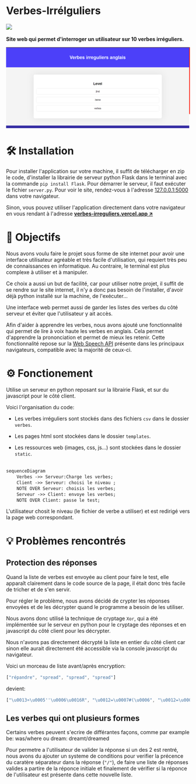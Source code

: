 # Verbes-Irrélguliers

<img src="https://skillicons.dev/icons?i=py,flask,js,html,css&perline=12">

**Site web qui permet d'interroger un utilisateur sur 10 verbes irréguliers.**


![](./assets/image.png)


# 🛠️ Installation

Pour installer l'application sur votre machine, il suffit de télécharger en zip le code, d'installer la librairie de serveur python Flask dans le terminal avec la commande `pip install Flask`.
Pour démarrer le serveur, il faut exécuter le fichier `server.py`. Pour voir le site, rendez-vous à l'adresse [127.0.0.1:5000](127.0.0.1:5000) dans votre navigateur.

Sinon, vous pouvez utiliser l'application directement dans votre navigateur en vous rendant à l'adresse **[verbes-irreguliers.vercel.app ↗️](https://verbes-irreguliers.vercel.app/)**


# 🎯 Objectifs

Nous avons voulu faire le projet sous forme de site internet pour avoir une interface utilisateur agréable et très facile d'utilisation, qui requiert très peu de connaissances en informatique. Au contraire, le terminal est plus complexe à utiliser et à manipuler.

Ce choix a aussi un but de facilité, car pour utiliser notre projet, il suffit de se rendre sur le site internet, il n'y a donc pas besoin de l'installer, d'avoir déjà python installé sur la machine, de l'exécuter...

Une interface web permet aussi de garder les listes des verbes du côté serveur et éviter que l'utilisateur y ait accès.

Afin d'aider à apprendre les verbes, nous avons ajouté une fonctionnalité qui permet de lire à voix haute les verbes en anglais. Cela permet d'apprendre la prononciation et permet de mieux les retenir. Cette fonctionnalité repose sur la [Web Speech API](https://developer.mozilla.org/fr/docs/Web/API/Web_Speech_API) présente dans les principaux navigateurs, compatible avec la majorité de ceux-ci.


# ⚙️ Fonctionement

Utilise un serveur en python reposant sur la librairie Flask, et sur du javascript pour le côté client.

Voici l'organisation du code:

 - Les verbes irréguliers sont stockés dans des fichiers `csv` dans le dossier `verbes`.

 - Les pages html sont stockées dans le dossier `templates`.

 - Les ressources web (images, css, js...) sont stockées dans le dossier `static`.


```mermaid

sequenceDiagram
    Verbes ->> Serveur:Charge les verbes;
    Client ->> Serveur: choisi le niveau ;
    NOTE OVER Serveur: choisis les verbes;
    Serveur ->> Client: envoye les verbes;
    NOTE OVER Client: passe le test;

```

L'utilisateur chosit le niveau (le fichier de verbe a utiliser) et est redirigé vers la page web correspondant.


# 💡 Problèmes rencontrés

## Protection des réponses
Quand la liste de verbes est envoyée au client pour faire le test, elle apparaît clairement dans le code source de la page, il était donc très facile de tricher et de s'en servir.

Pour régler le problème, nous avons décidé de crypter les réponses envoyées et de les décrypter quand le programme a besoin de les utiliser. 

Nous avons donc utilisé la technique de cryptage `Xor`, qui a été implémentée sur le serveur en python pour le cryptage des réponses et en javascript du côté client pour les décrypter.

Nous n'avons pas directement décrypté la liste en entier du côté client car sinon elle aurait directement été accessible via la console javascript du navigateur.

Voici un morceau de liste avant/après encryption:


```js
["répandre", "spread", "spread", "spread"]
```

devient: 

```js
["\u0013¤\u0005''\u0006\u0016R", "\u0012=\u0007#(\u0006", "\u0012=\u0007#(\u0006", "\u0012=\u0007#(\u0006"]
```

## Les verbes qui ont plusieurs formes

Certains verbes peuvent s'ecrire de  différantes façons, comme par example be: was/where ou dream: dreamt/dreamed

Pour permetre a l'utilisateur de valider la réponse si un des 2 est rentré, nous avons du ajouter un systeme de conditions pour verifier la précence du caratère séparateur dans la réponse (`"/"`), de faire une liste de réponses valides a partire de la réponce initiale et finalement de vérifier si la réponce de l'utilisateur est présente dans cette nouvelle liste. 